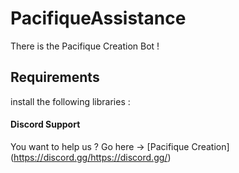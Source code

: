 # PacifiqueAssistance
There is the Pacifique Creation Bot !

## Requirements
install the following libraries :


#### Discord Support
You want to help us ?
Go here -> [Pacifique Creation] (https://discord.gg/https://discord.gg/)
